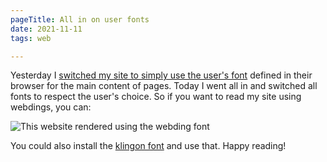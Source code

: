 ```yaml
---
pageTitle: All in on user fonts
date: 2021-11-11
tags: web

---
```

Yesterday I [switched my site to simply use the user's font](/posts/2021/user-preferences-font/) defined in their browser for the main content of pages. Today I went all in and switched all fonts to respect the user's choice. So if you want to read my site using webdings, you can:

![This website rendered using the webding font ](https://live.staticflickr.com/65535/51672778922_f3247e42e1_c.jpg)

You could also install the [klingon font](https://fontmeme.com/fonts/klingon-font/) and use that. Happy reading!